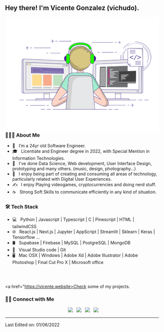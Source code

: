 <h2> Hey there! I'm Vicente Gonzalez (vichudo).</h2>
<img align="right" alt="GIF" src="https://raw.githubusercontent.com/devSouvik/devSouvik/master/gif3.gif" width="500"/>

<h3> 👨🏻‍💻 About Me </h3>

- 🔭 &nbsp; I’m a 24yr old Software Engineer.
- 🎓 &nbsp;  Licentiate and Engineer degree in 2022, with Special Mention in Information Technologies.
- 💼 &nbsp; I've done Data Science, Web development, User Interface Design, prototyping and many others. (music, design, photography...)
- 🌱 &nbsp; I enjoy being part of creating and consuming all areas of technology, particularly related with Digital User Experiences.
- ✍️ &nbsp; I enjoy Playing videogames, cryptocurrencies and doing nerd stuff.
- ☕ &nbsp; Strong Soft Skills to communicate efficiently in any kind of situation.

<h3>🛠 Tech Stack</h3>

- 💻 &nbsp; Python | Javascript | Typescript | C | Pinescript | HTML | tailwindCSS  
- 🌐 &nbsp; React.js | Next.js | Jupyter | AppScript | Streamlit | Sklearn | Keras | Tensorflow ...
- 🛢 &nbsp; Supabase | Firebase | MySQL | PostgreSQL | MongoDB
- 🔧 &nbsp; Visual Studio code | Git
- 🖥 &nbsp; Mac OSX | Windows | Adobe Xd | Adobe Illustrator | Adobe Photoshop | Final Cut Pro X | Microsoft office

<br>

<!-- 
<img align="center" src="https://github-readme-stats.vercel.app/api?username=vichudo&include_all_commits=true&count_private=true&show_icons=true&line_height=20&title_color=7A7ADB&icon_color=2234AE&text_color=D3D3D3&bg_color=0,000000,130F40" alt="vichudo Github Stats"> -->

</br>


<!-- [![Top Langs](https://github-readme-stats.vercel.app/api/top-langs/?username=vichudo&layout=compact&text_color=daf7dc&bg_color=151515)](https://github.com/vichudo/github-readme-stats) -->

<a href="https://vicente.website>Check some of my projects.</a>

<h3> 🤝🏻 Connect with Me </h3>

<p align="center">
&nbsp; <a href="https://twitter.com/vichudo" target="_blank" rel="noopener noreferrer"><img src="https://img.icons8.com/plasticine/100/000000/twitter.png" width="50" /></a>  
&nbsp; <a href="https://www.instagram.com/vichudo/" target="_blank" rel="noopener noreferrer"><img src="https://img.icons8.com/plasticine/100/000000/instagram-new.png" width="50" /></a>  
&nbsp; <a href="https://www.linkedin.com/in/vicente-gonz%C3%A1lez000" target="_blank" rel="noopener noreferrer"><img src="https://img.icons8.com/plasticine/100/000000/linkedin.png" width="50" /></a>
&nbsp; <a href="mailto:vichudo@gmail.com" target="_blank" rel="noopener noreferrer"><img src="https://img.icons8.com/plasticine/100/000000/gmail.png"  width="50" /></a>
</p>


----

Last Edited on: 01/06/2022

<!--
**vichudo/vichudo** is a ✨ _special_ ✨ repository because its `README.md` (this file) appears on your GitHub profile.

Here are some ideas to get you started:

- 🔭 I’m currently working on ...
- 🌱 I’m currently learning ...
- 👯 I’m looking to collaborate on ...
- 🤔 I’m looking for help with ...
- 💬 Ask me about ...
- 📫 How to reach me: ...
- 😄 Pronouns: ...
- ⚡ Fun fact: ...
-->
